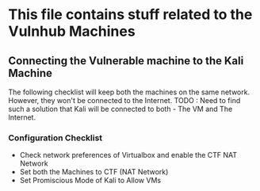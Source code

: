 # This file contains stuff related to the Vulnhub Machines

## Connecting the Vulnerable machine to the Kali Machine

The following checklist will keep both the machines on the same network. 
However, they won't be connected to the Internet.
TODO : Need to find such a solution that Kali will be connected to both - The VM and The Internet.

### Configuration Checklist

* Check network preferences of Virtualbox and enable the CTF NAT Network
* Set both the Machines to CTF (NAT Network)
* Set Promiscious Mode of Kali to Allow VMs
